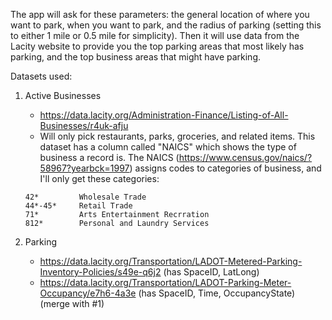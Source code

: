 The app will ask for these parameters: the general location of where you want to park, when you want to park, and the radius of parking (setting this to either 1 mile or 0.5 mile for simplicity). Then it will use data from the Lacity website to provide you the top parking areas that most likely has parking, and the top business areas that might have parking.


Datasets used:
	
1. Active Businesses  
	- https://data.lacity.org/Administration-Finance/Listing-of-All-Businesses/r4uk-afju
	- Will only pick restaurants, parks, groceries, and related items. This dataset has a column called "NAICS" which shows the type of business a record is. The NAICS (https://www.census.gov/naics/?58967?yearbck=1997) assigns codes to categories of business, and I'll only get these categories:
	```
	42* 		Wholesale Trade
	44*-45* 	Retail Trade
	71* 		Arts Entertainment Recrration
	812* 		Personal and Laundry Services
	```



2. Parking
	- https://data.lacity.org/Transportation/LADOT-Metered-Parking-Inventory-Policies/s49e-q6j2 (has SpaceID, LatLong)
	- https://data.lacity.org/Transportation/LADOT-Parking-Meter-Occupancy/e7h6-4a3e (has SpaceID, Time, OccupancyState) (merge with #1)

